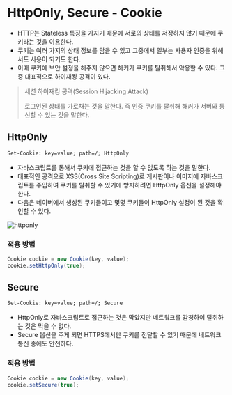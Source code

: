 # HttpOnly, Secure - Cookie

- HTTP는 Stateless 특징을 가지기 때문에 서로의 상태를 저장하지 않기 때문에 쿠키라는 것을 이용한다.
- 쿠키는 여러 가지의 상태 정보를 담을 수 있고 그중에서 일부는 사용자 인증을 위해서도 사용이 되기도 한다.
- 이때 쿠키에 보안 설정을 해주지 않으면 해커가 쿠키를 탈취해서 악용할 수 있다. 그중 대표적으로 하이재킹 공격이 있다.

> 세션 하이재킹 공격(Session Hijacking Attack)
>
> 로그인된 상태를 가로채는 것을 말한다. 즉 인증 쿠키를 탈취해 해커가 서버와 통신할 수 있는 것을 말한다.

## HttpOnly

```html
Set-Cookie: key=value; path=/; HttpOnly
```

- 자바스크립트를 통해서 쿠키에 접근하는 것을 할 수 없도록 하는 것을 말한다.
- 대표적인 공격으로 XSS(Cross Site Scripting)로 게시판이나 이미지에 자바스크립트를 주입하여 쿠키를 탈취할 수 있기에 방지하려면 HttpOnly 옵션을 설정해야 한다.
- 다음은 네이버에서 생성된 쿠키들이고 몇몇 쿠키들이 HttpOnly 설정이 된 것을 확인할 수 있다.

![httponly](https://user-images.githubusercontent.com/50051656/172626070-0800665a-7a3f-41d5-9873-d2709b738a91.png)

### 적용 방법

```java
Cookie cookie = new Cookie(key, value);
cookie.setHttpOnly(true);
```

## Secure

```html
Set-Cookie: key=value; path=/; Secure
```

- HttpOnly로 자바스크립트로 접근하는 것은 막았지만 네트워크를 감청하여 탈취하는 것은 막을 수 없다.
- Secure 옵션을 주게 되면 HTTPS에서만 쿠키를 전달할 수 있기 때문에 네트워크 통신 중에도 안전하다.

### 적용 방법

```java
Cookie cookie = new Cookie(key, value);
cookie.setSecure(true);
```